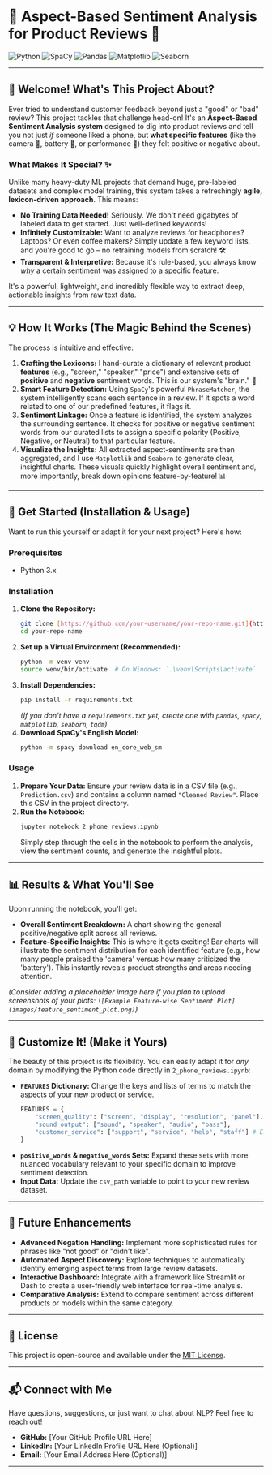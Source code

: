 # 🌟 Aspect-Based Sentiment Analysis for Product Reviews 📱

![Python](https://img.shields.io/badge/Python-3.x-blue?style=for-the-badge&logo=python)
![SpaCy](https://img.shields.io/badge/SpaCy-v3+-green?style=for-the-badge&logo=spacy)
![Pandas](https://img.shields.io/badge/Pandas-lightgrey?style=for-the-badge&logo=pandas)
![Matplotlib](https://img.shields.io/badge/Matplotlib-orange?style=for-the-badge&logo=matplotlib)
![Seaborn](https://img.shields.io/badge/Seaborn-purple?style=for-the-badge&logo=seaborn)

---

## 👋 Welcome! What's This Project About?

Ever tried to understand customer feedback beyond just a "good" or "bad" review? This project tackles that challenge head-on! It's an **Aspect-Based Sentiment Analysis system** designed to dig into product reviews and tell you not just *if* someone liked a phone, but **what specific features** (like the camera 📸, battery 🔋, or performance 🚀) they felt positive or negative about.

### What Makes It Special? ✨

Unlike many heavy-duty ML projects that demand huge, pre-labeled datasets and complex model training, this system takes a refreshingly **agile, lexicon-driven approach**. This means:

* **No Training Data Needed!** Seriously. We don't need gigabytes of labeled data to get started. Just well-defined keywords!
* **Infinitely Customizable:** Want to analyze reviews for headphones? Laptops? Or even coffee makers? Simply update a few keyword lists, and you're good to go – no retraining models from scratch! 🛠️
* **Transparent & Interpretive:** Because it's rule-based, you always know *why* a certain sentiment was assigned to a specific feature.

It's a powerful, lightweight, and incredibly flexible way to extract deep, actionable insights from raw text data.

---

## 💡 How It Works (The Magic Behind the Scenes)

The process is intuitive and effective:

1.  **Crafting the Lexicons:** I hand-curate a dictionary of relevant product **features** (e.g., "screen," "speaker," "price") and extensive sets of **positive** and **negative** sentiment words. This is our system's "brain." 🧠
2.  **Smart Feature Detection:** Using `SpaCy`'s powerful `PhraseMatcher`, the system intelligently scans each sentence in a review. If it spots a word related to one of our predefined features, it flags it.
3.  **Sentiment Linkage:** Once a feature is identified, the system analyzes the surrounding sentence. It checks for positive or negative sentiment words from our curated lists to assign a specific polarity (Positive, Negative, or Neutral) to that particular feature.
4.  **Visualize the Insights:** All extracted aspect-sentiments are then aggregated, and I use `Matplotlib` and `Seaborn` to generate clear, insightful charts. These visuals quickly highlight overall sentiment and, more importantly, break down opinions feature-by-feature! 📊

---

## 🚀 Get Started (Installation & Usage)

Want to run this yourself or adapt it for your next project? Here's how:

### Prerequisites

* Python 3.x

### Installation

1.  **Clone the Repository:**
    ```bash
    git clone [https://github.com/your-username/your-repo-name.git](https://github.com/your-username/your-repo-name.git) # 👈 **IMPORTANT:** Replace with your actual GitHub repo URL!
    cd your-repo-name
    ```
2.  **Set up a Virtual Environment (Recommended):**
    ```bash
    python -m venv venv
    source venv/bin/activate  # On Windows: `.\venv\Scripts\activate`
    ```
3.  **Install Dependencies:**
    ```bash
    pip install -r requirements.txt
    ```
    *(If you don't have a `requirements.txt` yet, create one with `pandas`, `spacy`, `matplotlib`, `seaborn`, `tqdm`)*
4.  **Download SpaCy's English Model:**
    ```bash
    python -m spacy download en_core_web_sm
    ```

### Usage

1.  **Prepare Your Data:** Ensure your review data is in a CSV file (e.g., `Prediction.csv`) and contains a column named `"Cleaned Review"`. Place this CSV in the project directory.
2.  **Run the Notebook:**
    ```bash
    jupyter notebook 2_phone_reviews.ipynb
    ```
    Simply step through the cells in the notebook to perform the analysis, view the sentiment counts, and generate the insightful plots.

---

## 📊 Results & What You'll See

Upon running the notebook, you'll get:

* **Overall Sentiment Breakdown:** A chart showing the general positive/negative split across all reviews.
* **Feature-Specific Insights:** This is where it gets exciting! Bar charts will illustrate the sentiment distribution for each identified feature (e.g., how many people praised the 'camera' versus how many criticized the 'battery'). This instantly reveals product strengths and areas needing attention.

*(Consider adding a placeholder image here if you plan to upload screenshots of your plots: `![Example Feature-wise Sentiment Plot](images/feature_sentiment_plot.png)`)*

---

## 🔄 Customize It! (Make it Yours)

The beauty of this project is its flexibility. You can easily adapt it for *any* domain by modifying the Python code directly in `2_phone_reviews.ipynb`:

* **`FEATURES` Dictionary:** Change the keys and lists of terms to match the aspects of your new product or service.
    ```python
    FEATURES = {
        "screen_quality": ["screen", "display", "resolution", "panel"],
        "sound_output": ["sound", "speaker", "audio", "bass"],
        "customer_service": ["support", "service", "help", "staff"] # Example for a service review
    }
    ```
* **`positive_words` & `negative_words` Sets:** Expand these sets with more nuanced vocabulary relevant to your specific domain to improve sentiment detection.
* **Input Data:** Update the `csv_path` variable to point to your new review dataset.

---

## 🔭 Future Enhancements

* **Advanced Negation Handling:** Implement more sophisticated rules for phrases like "not good" or "didn't like".
* **Automated Aspect Discovery:** Explore techniques to automatically identify emerging aspect terms from large review datasets.
* **Interactive Dashboard:** Integrate with a framework like Streamlit or Dash to create a user-friendly web interface for real-time analysis.
* **Comparative Analysis:** Extend to compare sentiment across different products or models within the same category.

---

## 📄 License

This project is open-source and available under the [MIT License](LICENSE).

---

## 📬 Connect with Me

Have questions, suggestions, or just want to chat about NLP? Feel free to reach out!

* **GitHub:** [Your GitHub Profile URL Here]
* **LinkedIn:** [Your LinkedIn Profile URL Here (Optional)]
* **Email:** [Your Email Address Here (Optional)]

---
